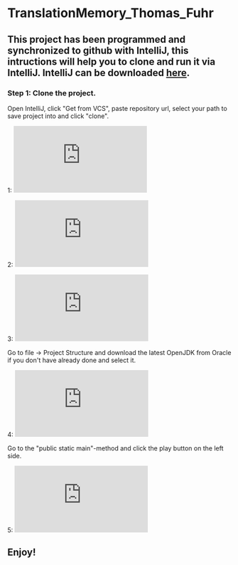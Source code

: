 # TranslationMemory_Thomas_Fuhr


## This project has been programmed and synchronized to github with IntelliJ, this intructions will help you to clone and run it via IntelliJ. IntelliJ can be downloaded [here](https://www.jetbrains.com/de-de/idea/download/#section=mac). 

### Step 1: Clone the project.

Open IntelliJ, click "Get from VCS", paste repository url, select your path to save project into and click "clone".

1:
![alt text](https://github.com/fuhrthom/TranslationMemory_Thomas_Fuhr/blob/master/getFromVCS1.pdf)

2:
![alt text](https://github.com/fuhrthom/TranslationMemory_Thomas_Fuhr/blob/master/getFromVCS2.pdf)

3:
![alt text](https://github.com/fuhrthom/TranslationMemory_Thomas_Fuhr/blob/master/getFromVCS3.pdf)

Go to file -> Project Structure and download the latest OpenJDK from Oracle if you don't have already done and select it.

4:
![alt text](https://github.com/fuhrthom/TranslationMemory_Thomas_Fuhr/blob/master/downloadLatestJDK.pdf)

Go to the "public static main"-method and click the play button on the left side.

5:
![alt text](https://github.com/fuhrthom/TranslationMemory_Thomas_Fuhr/blob/master/runMAIN.pdf)

## Enjoy!

